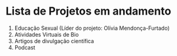 # Lista de Projetos em andamento

1. Educação Sexual (Líder do projeto: Olívia Mendonça-Furtado)
2. Atividades Virtuais de Bio
3. Artigos de divulgação científica
4. Podcast